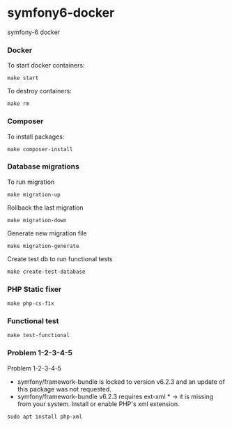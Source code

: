 # symfony6-docker
symfony-6 docker

### Docker
To start docker containers:

```
make start
```

To destroy containers:
```
make rm
```

### Composer
To install packages:

```
make composer-install
```

### Database migrations
To run migration

```
make migration-up
```

Rollback the last migration

```
make migration-down
```

Generate new migration file

```
make migration-generate
```

Create test db to run functional tests

```
make create-test-database
```

### PHP Static fixer
```
make php-cs-fix
```

### Functional test
```
make test-functional
```

### Problem 1-2-3-4-5
Problem 1-2-3-4-5
- symfony/framework-bundle is locked to version v6.2.3 and an update of this package was not requested.
- symfony/framework-bundle v6.2.3 requires ext-xml * -> it is missing from your system. Install or enable PHP's xml extension.
```
sudo apt install php-xml
```


